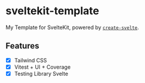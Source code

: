 # sveltekit-template

My Template for SvelteKit, powered by [`create-svelte`](https://github.com/sveltejs/kit/tree/master/packages/create-svelte).

## Features

- [x] Tailwind CSS
- [x] Vitest + UI + Coverage
- [x] Testing Library Svelte
